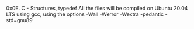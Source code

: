 0x0E. C - Structures, typedef
All the files will be compiled on Ubuntu 20.04 LTS using gcc, using the options -Wall -Werror -Wextra -pedantic -std=gnu89
